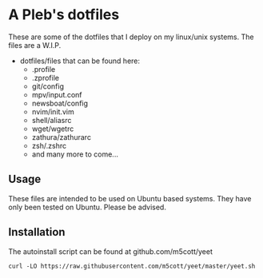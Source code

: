 # A Pleb's dotfiles

These are some of the dotfiles that I deploy on my linux/unix systems. The files are a W.I.P.

+ dotfiles/files that can be found here:
    + .profile
    + .zprofile
    + git/config
    + mpv/input.conf
    + newsboat/config
    + nvim/init.vim
    + shell/aliasrc
    + wget/wgetrc
    + zathura/zathurarc
    + zsh/.zshrc
    + and many more to come...

## Usage

These files are intended to be used on Ubuntu based systems. They have only been tested on Ubuntu.
Please be advised.

## Installation

The autoinstall script can be found at github.com/m5cott/yeet

```
curl -LO https://raw.githubusercontent.com/m5cott/yeet/master/yeet.sh
```

